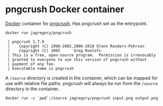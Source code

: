 # pngcrush Docker container

[Docker](https://www.docker.io/) container for [pngcrush](http://pmt.sourceforge.net/pngcrush/). Has pngcrush set as the entrypoint.

    docker run jagregory/pngcrush

     | pngcrush 1.7.9
     |    Copyright (C) 1998-2002,2006-2010 Glenn Randers-Pehrson
     |    Copyright (C) 2005      Greg Roelofs
     | This is a free, open-source program.  Permission is irrevocably
     | granted to everyone to use this version of pngcrush without
     | payment of any fee.
     | Executable name is pngcrush

A `/source` directory is created in the container, which can be mapped for use with relative file paths. pngcrush will always be run from the `/source` directory in the container.

    docker run -v `pwd`:/source jagregory/pngcrush input.png output.png
